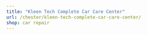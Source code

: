 ```yaml
---
title: "Kleen Tech Complete Car Care Center"
url: /chester/kleen-tech-complete-car-care-center/
shop: car repair
---
```

